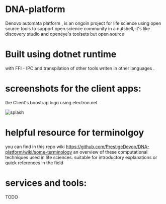 # DNA-platform
Denovo automata platform , is an ongoin project for life science using open source tools  to support open science community
in a nutshell, it's like discovery studio and openeye's toolsets but open source 
#

# Built using dotnet runtime 

with FFI - IPC and transpilation of other tools writen in other languages .


# screenshots for the client apps:

the Client's boostrap logo using electron.net

![splash](https://github.com/user-attachments/assets/a8910511-3eed-4960-a697-11852f9d135f)

# helpful resource for terminolgoy 

you can find in this repo wiki  https://github.com/PrestigeDevop/DNA-platform/wiki/some-terminology
an overview of these computational techniques used in life sciences.  suitable for introductory explanations or quick references in the field 


# services and tools:

TODO


